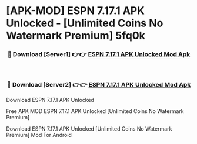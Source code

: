 # [APK-MOD] ESPN 7.17.1 APK Unlocked - [Unlimited Coins No Watermark Premium] 5fq0k



<div align="center">
<h3>🔴 Download [Server1] 👉👉 <a href="https://momento.my/?title=ESPN_7.17.1_APK_Unlocked">ESPN 7.17.1 APK Unlocked Mod Apk</a></h3><br>

<h3>🔴 Download [Server2] 👉👉 <a href="https://momento.my/?title=ESPN_7.17.1_APK_Unlocked">ESPN 7.17.1 APK Unlocked Mod Apk</a></h3>
</div>



Download ESPN 7.17.1 APK Unlocked 

Free APK MOD ESPN 7.17.1 APK Unlocked [Unlimited Coins No Watermark Premium]

Download ESPN 7.17.1 APK Unlocked [Unlimited Coins No Watermark Premium] Mod For Android
